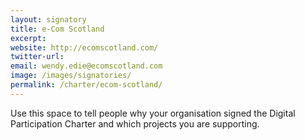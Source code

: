 ```yaml
---
layout: signatory
title: e-Com Scotland
excerpt: 
website: http://ecomscotland.com/
twitter-url: 
email: wendy.edie@ecomscotland.com
image: /images/signatories/
permalink: /charter/ecom-scotland/
---
```


Use this space to tell people why your organisation signed the Digital Participation Charter and which projects you are supporting.
